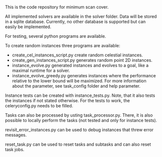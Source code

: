 This is the code repository for minimum scan cover.

All implemented solvers are available in the solver folder.
Data will be stored in a sqlite database.
Currently, no other database is supported but can easily be implemented.

For testing, several python programs are available.

To create random instances three programs are available:
- create_cel_instances_script.py create random celestial instances.
- create_gen_instances_script.py generates random point 2D instances.
- instance_evolve.py generated instances and evolves to a goal, like a maximal runtime for a solver.
- instance_evolve_greedy.py generates instances where the performance relative to the lower bound will be maximized.
For more information about the parameter, see task_config folder and help parameter.

Instance tests can be created with instance_tests.py.
Note, that it also tests the instances if not stated otherwise.
For the tests to work, the celeryconfig.py needs to be filled.

Tasks can also be processed by usting task_processor.py.
There, it is also possible to locally perform the tasks (not tested and only for instance tests).

revisit_error_instances.py can be used to debug instances that threw error messages.

reset_task.py can be used to reset tasks and subtasks and can also reset task jobs.